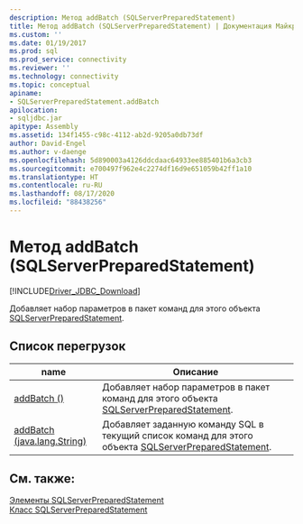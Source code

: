 ```yaml
---
description: Метод addBatch (SQLServerPreparedStatement)
title: Метод addBatch (SQLServerPreparedStatement) | Документация Майкрософт
ms.custom: ''
ms.date: 01/19/2017
ms.prod: sql
ms.prod_service: connectivity
ms.reviewer: ''
ms.technology: connectivity
ms.topic: conceptual
apiname:
- SQLServerPreparedStatement.addBatch
apilocation:
- sqljdbc.jar
apitype: Assembly
ms.assetid: 134f1455-c98c-4112-ab2d-9205a0db73df
author: David-Engel
ms.author: v-daenge
ms.openlocfilehash: 5d890003a4126ddcdaac64933ee885401b6a3cb3
ms.sourcegitcommit: e700497f962e4c2274df16d9e651059b42ff1a10
ms.translationtype: HT
ms.contentlocale: ru-RU
ms.lasthandoff: 08/17/2020
ms.locfileid: "88438256"
---
```

# <a name="addbatch-method-sqlserverpreparedstatement"></a>Метод addBatch (SQLServerPreparedStatement)
[!INCLUDE[Driver_JDBC_Download](../../../includes/driver_jdbc_download.md)]

  Добавляет набор параметров в пакет команд для этого объекта [SQLServerPreparedStatement](../../../connect/jdbc/reference/sqlserverpreparedstatement-class.md).  
  
## <a name="overload-list"></a>Список перегрузок  
  
|name|Описание|  
|----------|-----------------|  
|[addBatch ()](../../../connect/jdbc/reference/addbatch-method.md)|Добавляет набор параметров в пакет команд для этого объекта [SQLServerPreparedStatement](../../../connect/jdbc/reference/sqlserverpreparedstatement-class.md).|  
|[addBatch (java.lang.String)](../../../connect/jdbc/reference/addbatch-method-java-lang-string.md)|Добавляет заданную команду SQL в текущий список команд для этого объекта [SQLServerPreparedStatement](../../../connect/jdbc/reference/sqlserverpreparedstatement-class.md).|  
  
## <a name="see-also"></a>См. также:  
 [Элементы SQLServerPreparedStatement](../../../connect/jdbc/reference/sqlserverpreparedstatement-members.md)   
 [Класс SQLServerPreparedStatement](../../../connect/jdbc/reference/sqlserverpreparedstatement-class.md)  
  
  
